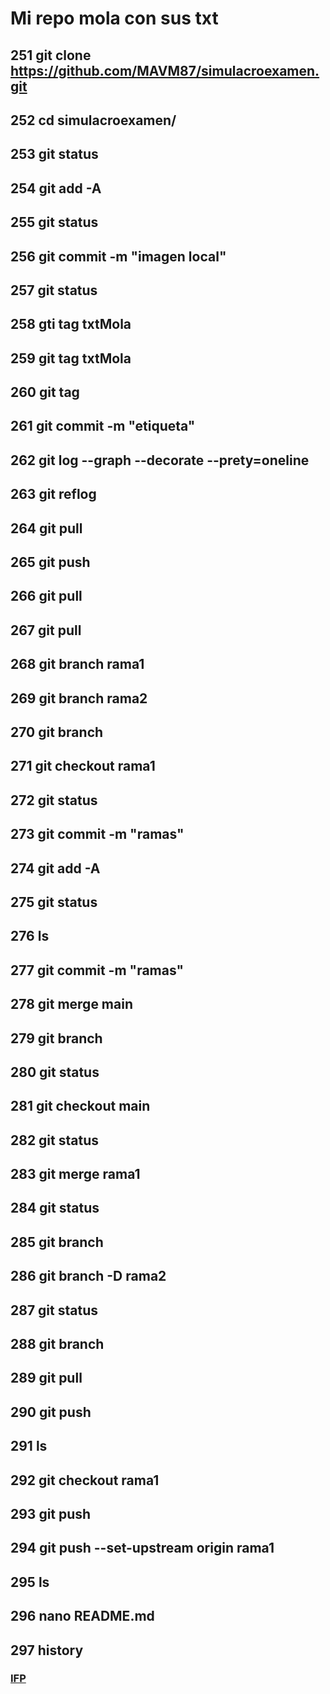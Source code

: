 # Mi repo mola con sus txt

##  251  git clone https://github.com/MAVM87/simulacroexamen.git
##  252  cd simulacroexamen/
##  253  git status
##  254  git add -A
##  255  git status
##  256  git commit -m "imagen local"
##  257  git status
##  258  gti tag txtMola
##  259  git tag txtMola
##  260  git tag
##  261  git commit -m "etiqueta"
##  262  git log --graph --decorate --prety=oneline
##  263  git reflog
##  264  git pull
##  265  git push
##  266  git pull
##  267  git pull
##  268  git branch rama1
##  269  git branch rama2
##  270  git branch
##  271  git checkout rama1
##  272  git status
##  273  git commit -m "ramas"
##  274  git add -A
##  275  git status
##  276  ls
##  277  git commit -m "ramas"
##  278  git merge main
##  279  git branch
##  280  git status
##  281  git checkout main
##  282  git status
##  283  git merge rama1
##  284  git status
##  285  git branch
##  286  git branch -D rama2
##  287  git status
##  288  git branch
##  289  git pull
##  290  git push
##  291  ls
##  292  git checkout rama1
##  293  git push
##  294  git push --set-upstream origin rama1
##  295  ls
##  296  nano README.md
##  297  history


### [IFP](https://campus.ifp.es/)


